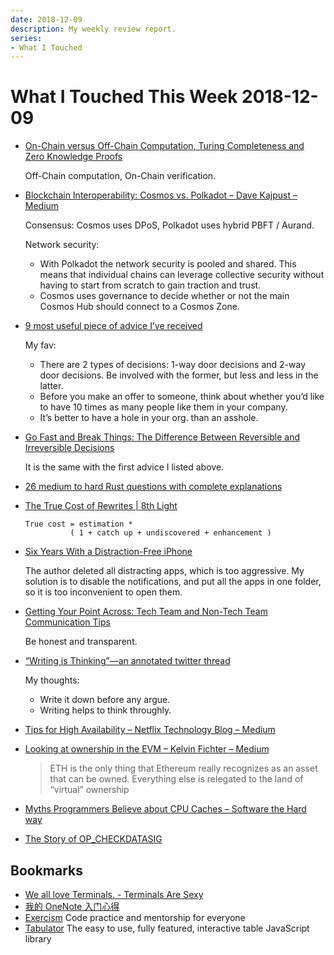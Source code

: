 ```yaml
---
date: 2018-12-09
description: My weekly review report.
series:
- What I Touched
---
```


# What I Touched This Week 2018-12-09


* [On-Chain versus Off-Chain Computation, Turing Completeness and Zero Knowledge Proofs](https://continuations.com/post/180584573645/on-chain-versus-off-chain-computation-turing)

    Off-Chain computation, On-Chain verification.

* [Blockchain Interoperability: Cosmos vs. Polkadot – Dave Kajpust – Medium](https://medium.com/@davekaj/blockchain-interoperability-cosmos-vs-polkadot-48097d54d2e2)

    Consensus: Cosmos uses DPoS, Polkadot uses hybrid PBFT / Aurand.

    Network security:

    * With Polkadot the network security is pooled and shared. This means that individual chains can leverage collective security without having to start from scratch to gain traction and trust.
    * Cosmos uses governance to decide whether or not the main Cosmos Hub should connect to a Cosmos Zone.

* [9 most useful piece of advice I’ve received](https://medium.com/@collinmathilde/9-most-useful-piece-of-advice-ive-received-15ebb7a47008)

    My fav:

    * There are 2 types of decisions: 1-way door decisions and 2-way door decisions. Be involved with the former, but less and less in the latter.
    * Before you make an offer to someone, think about whether you’d like to have 10 times as many people like them in your company.
    * It’s better to have a hole in your org. than an asshole.

* [Go Fast and Break Things: The Difference Between Reversible and Irreversible Decisions](https://www.fs.blog/2018/04/reversible-irreversible-decisions/)

    It is the same with the first advice I listed above.

* [26 medium to hard Rust questions with complete explanations](https://dtolnay.github.io/rust-quiz)
* [The True Cost of Rewrites | 8th Light](https://8thlight.com/blog/doug-bradbury/2018/11/27/true-cost-rewrites.html)

    ```
    True cost = estimation *
              ( 1 + catch up + undiscovered + enhancement )
    ```

* [Six Years With a Distraction-Free iPhone](https://medium.com/s/story/six-years-with-a-distraction-free-iphone-8cf5eb4f97e3)

    The author deleted all distracting apps, which is too aggressive. My
    solution is to disable the notifications, and put all the apps in one folder,
    so it is too inconvenient to open them.

* [Getting Your Point Across: Tech Team and Non-Tech Team Communication Tips](https://8thlight.com/blog/cat-mcloughlin/2018/12/04/getting-your-point-across.html)

    Be honest and transparent.

* [“Writing is Thinking”—an annotated twitter thread](https://medium.learningbyshipping.com/writing-is-thinking-an-annotated-twitter-thread-2a75fe07fade)

    My thoughts:
    
    * Write it down before any argue.
    * Writing helps to think throughly.
    
* [Tips for High Availability – Netflix Technology Blog – Medium](https://medium.com/@NetflixTechBlog/tips-for-high-availability-be0472f2599c)
* [Looking at ownership in the EVM – Kelvin Fichter – Medium](https://medium.com/@kelvinfichter/looking-at-ownership-in-the-evm-6e6914d341d)

    > ETH is the only thing that Ethereum really recognizes as an asset that can be owned. Everything else is relegated to the land of “virtual” ownership

* [Myths Programmers Believe about CPU Caches – Software the Hard way](https://software.rajivprab.com/2018/04/29/myths-programmers-believe-about-cpu-caches/)
* [The Story of OP_CHECKDATASIG](https://www.yours.org/content/the-story-of-op_checkdatasig-f79679d52b23/)

## Bookmarks

* [We all love Terminals. - Terminals Are Sexy](https://terminalsare.sexy/)
* [我的 OneNote 入门心得](http://sspai.com/post/46957)
* [Exercism](https://exercism.io/) Code practice and mentorship for everyone
* [Tabulator](http://tabulator.info/) The easy to use, fully featured, interactive table JavaScript library
